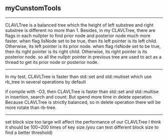 ## myCunstomTools
---

CLAVLTree is a balanced tree which the height of left substree and right substree is different no more than 1.
Besides, in my CLAVLTree, there are flags in each nullpter to find prior node and posterior node much more faster.
when flag lIsNode set to be true, then its left pointer is its left child. Otherwise, its left pointer is its prior node.
when flag rIsNode set to be true, then its right pointer is its right child. Otherwise, its right pointer is its posterior node.
so all the nullptr pointer in previous tree are used to act as a thread to get its prior node or posterior node.

---
In my test, CLAVLTree is faster than std::set and std::mutiset which use rb_tree in several operations by default

if compile with -O3, then CLAVLTree is faster than std::set and std::multise in insertion, search and count. But spend more time in delete operation.
Because CLAVLTree is strictly balanced, so in delete operation there will be more rotate than rb-tree.

---
set block size too large will affect the performance of our CLAVLTree
I think it should be 100~200 times of key size.(you can test different block size to find a better threshold)

